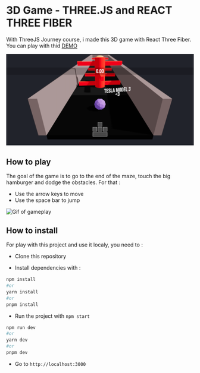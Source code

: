# 3D Game - THREE.JS and REACT THREE FIBER

With ThreeJS Journey course, i made this 3D game with React Three Fiber.  
You can play with thid [DEMO](https://tom-cest-trivial.vercel.app)

![Picture of GAME](./ReadMe/HomePage.png)

## How to play

The goal of the game is to go to the end of the maze, touch the big hamburger and dodge the obstacles. For that :

- Use the arrow keys to move
- Use the space bar to jump

![Gif of gameplay](./ReadMe/GifPage.gif)

## How to install

For play with this project and use it localy, you need to :

- Clone this repository  

- Install dependencies with :  

```bash
npm install
#or
yarn install
#or
pnpm install
```

- Run the project with `npm start`  

```bash
npm run dev
#or
yarn dev
#or
pnpm dev
```

- Go to `http://localhost:3000`
